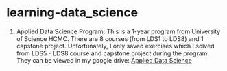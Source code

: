 # learning-data_science

1. Applied Data Science Program:
This is a 1-year program from University of Science HCMC. There are 8 courses (from LDS1 to LDS8) and 1 capstone project. Unfortunately, I only saved exercises which I solved from LDS5 - LDS8 course and capstone project during the program.
They can be viewed in my google drive: [Applied Data Science](https://drive.google.com/drive/folders/1-CisorArR16Paow_w2zQL7DUMyFO-1UA?usp=sharing)
